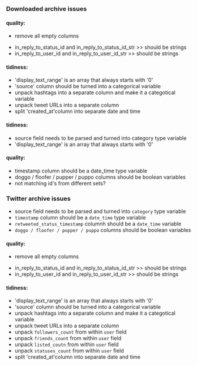 ### Downloaded archive issues

#### quality:
* remove all empty columns
- in_reply_to_status_id and in_reply_to_status_id_str >> should be strings
- in_reply_to_user_id and in_reply_to_user_id_str >> should be strings


#### tidiness:
* 'display_text_range' is an array that always starts with '0'
* 'source' column should be turned into a categorical variable
* unpack hashtags into a separate column and make it a categotical variable
* unpack tweet URLs into a separate column
* split 'created_at'column into separate date and time



#### tidiness:
- source field needs to be parsed and turned into category type variable
- 'display_text_range' is an array that always starts with '0'

#### quality:
- timestamp column should be a date_time type variable
- doggo / floofer / pupper / puppo columns should be boolean variables
- not matching id's from different sets?



### Twitter archive issues

- source field needs to be parsed and turned into `category` type variable
- `timestamp` column should be a `date_time` type variable
- `retweeted_status_timestamp` columnh should be a `date_time` variable
- `doggo / floofer / pupper / puppo` columns should be boolean variables

#### quality:
* remove all empty columns
- in_reply_to_status_id and in_reply_to_status_id_str >> should be strings
- in_reply_to_user_id and in_reply_to_user_id_str >> should be strings


#### tidiness:
* 'display_text_range' is an array that always starts with '0'
* 'source' column should be turned into a categorical variable
* unpack hashtags into a separate column and make it a categotical variable
* unpack tweet URLs into a separate column
* unpack `followers_count` from within `user` field
* unpack `friends_count` from within `user` field
* unpack `listed_coutn` from within `user` field
* unpack `statuses_count` from within `user` field
* split 'created_at'column into separate date and time
